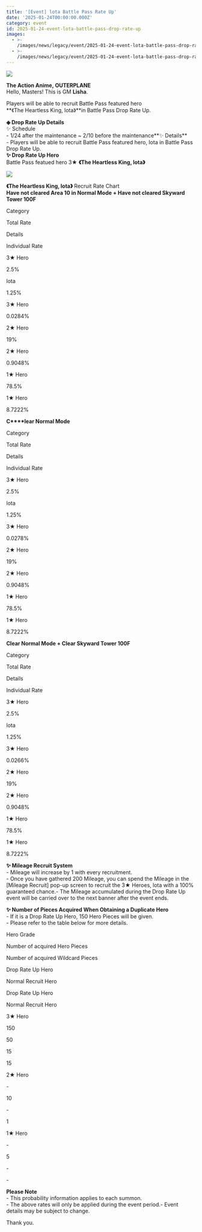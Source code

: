 ```yaml
---
title: '[Event] lota Battle Pass Rate Up'
date: '2025-01-24T00:00:00.000Z'
category: event
id: 2025-01-24-event-lota-battle-pass-drop-rate-up
images:
  - >-
    /images/news/legacy/event/2025-01-24-event-lota-battle-pass-drop-rate-up/7f543534d8a44118a703744837b1f5cc.webp
  - >-
    /images/news/legacy/event/2025-01-24-event-lota-battle-pass-drop-rate-up/c1c208576e4146f7b8f70b32b9f4f90e.webp
---
```


![](/images/news/legacy/event/2025-01-24-event-lota-battle-pass-drop-rate-up/7f543534d8a44118a703744837b1f5cc.webp)  
  

**The Action Anime, OUTERPLANE**  
Hello, Masters! This is GM **Lisha**.

Players will be able to recruit Battle Pass featured hero  
**《The Heartless King, lota》**in Battle Pass Drop Rate Up. 

**◈ Drop Rate Up Details**  
✨ Schedule  
\- 1/24 after the maintenance ~ 2/10 before the maintenance**✨ Details**  
\- Players will be able to recruit Battle Pass featured hero, Iota in Battle Pass Drop Rate Up.   
**✨ Drop Rate Up Hero**  
Battle Pass featued hero 3★ **《The Heartless King, lota》**

![](/images/news/legacy/event/2025-01-24-event-lota-battle-pass-drop-rate-up/c1c208576e4146f7b8f70b32b9f4f90e.webp)  
  

**《The Heartless King, lota》** Recruit Rate Chart  
**Have not cleared Area 10 in Normal Mode + Have not cleared Skyward Tower 100F** 

Category

Total Rate

Details

Individual Rate

3★ Hero

2.5%

lota

1.25%

3★ Hero

0.0284%

2★ Hero

19%

2★ Hero

0.9048%

1★ Hero

78.5%

1★ Hero

8.7222%

**C****lear Normal Mode** 

Category

Total Rate

Details

Individual Rate

3★ Hero

2.5%

lota  

1.25%

3★ Hero

0.0278%

2★ Hero

19%

2★ Hero

0.9048%

1★ Hero

78.5%

1★ Hero

8.7222%

****Clear Normal Mode + Clear Skyward Tower 100F****  

Category

Total Rate

Details

Individual Rate

3★ Hero

2.5%

lota  

1.25%

3★ Hero

0.0266%

2★ Hero

19%

2★ Hero

0.9048%

1★ Hero

78.5%

1★ Hero

8.7222%

**✨ Mileage Recruit System**  
\- Mileage will increase by 1 with every recruitment.  
\- Once you have gathered 200 Mileage, you can spend the Mileage in the \[Mileage Recruit\] pop-up screen to recruit the 3★ Heroes, lota with a 100% guaranteed chance.- The Mileage accumulated during the Drop Rate Up event will be carried over to the next banner after the event ends.

**✨ Number of Pieces Acquired When Obtaining a Duplicate Hero**  
\- If it is a Drop Rate Up Hero, 150 Hero Pieces will be given.  
\- Please refer to the table below for more details. 

Hero Grade

Number of acquired Hero Pieces

Number of acquired Wildcard Pieces

Drop Rate Up Hero

Normal Recruit Hero

Drop Rate Up Hero

Normal Recruit Hero

3★ Hero

150

50

15

15

2★ Hero

\-

10

\-

1

1★ Hero

\-

5

\-

\-

**Please Note**  
\- This probability information applies to each summon.  
\- The above rates will only be applied during the event period.- Event details may be subject to change.

Thank you.
